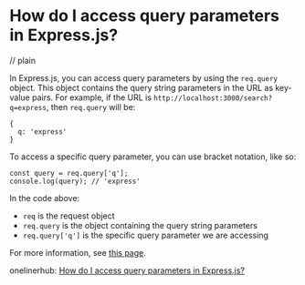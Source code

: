 # How do I access query parameters in Express.js?
// plain

In Express.js, you can access query parameters by using the `req.query` object. This object contains the query string parameters in the URL as key-value pairs. For example, if the URL is `http://localhost:3000/search?q=express`, then `req.query` will be:

```
{
  q: 'express'
}
```

To access a specific query parameter, you can use bracket notation, like so:

```
const query = req.query['q'];
console.log(query); // 'express'
```

In the code above:

- `req` is the request object
- `req.query` is the object containing the query string parameters
- `req.query['q']` is the specific query parameter we are accessing

For more information, see [this page](https://expressjs.com/en/api.html#req.query).

onelinerhub: [How do I access query parameters in Express.js?](https://onelinerhub.com/expressjs/how-do-i-access-query-parameters-in-express-js)
